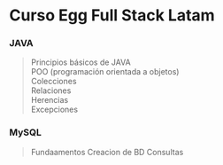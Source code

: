 # Curso Egg Full Stack Latam
### JAVA
> Principios básicos de JAVA  
> POO (programación orientada a objetos)  
> Colecciones  
> Relaciones  
> Herencias  
> Excepciones

### MySQL
> Fundaamentos
> Creacion de BD
> Consultas
